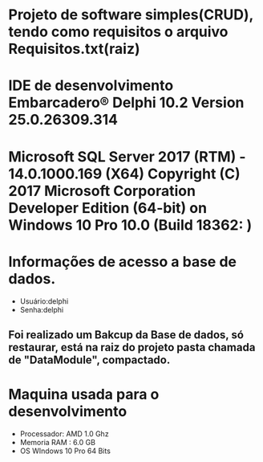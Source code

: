 # Projeto de software simples(CRUD), tendo como requisitos o arquivo Requisitos.txt(raiz) 

# IDE de desenvolvimento Embarcadero® Delphi 10.2 Version 25.0.26309.314 

# Microsoft SQL Server 2017 (RTM) - 14.0.1000.169 (X64)  Copyright (C) 2017 Microsoft Corporation  Developer Edition (64-bit) on Windows 10 Pro 10.0 <X64> (Build 18362: ) 

# Informações de acesso a base de dados.
* Usuário:delphi
* Senha:delphi

## Foi realizado um Bakcup da Base de dados, só restaurar, está na raiz do projeto pasta chamada de "DataModule", compactado.	 

# Maquina usada para o desenvolvimento

* Processador: AMD 1.0 Ghz
* Memoria RAM : 6.0 GB
* OS WIndows 10 Pro 64 Bits
